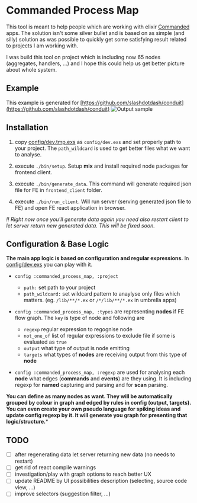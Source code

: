 # Commanded Process Map

This tool is meant to help people which are working with elixir [Commanded](https://github.com/commanded/commanded) apps.
The solution isn't some silver bullet and is based on as simple (and silly) solution as was possible to quickly get some
satisfying result related to projects I am working with.

I was build this tool on project which is including now 65 nodes (aggregates, handlers, ...) and I hope this could help us get
better picture about whole system.

## Example
This example is generated for [https://github.com/slashdotdash/conduit](https://github.com/slashdotdash/conduit)
![Output sample](assets/example.gif)

## Installation
1. copy [config/dev.tmp.exs](config/dev.tmp.exs) as `config/dev.exs` and set properly path to your project. The `path_wildcard`
is used to get better files what we want to analyse.

2. execute `./bin/setup`. Setup **mix** and install required node packages for frontend client.
3. execute `./bin/generate_data`. This command will generate required json file for FE in `frontend_client` folder.
4. execute `./bin/run_client`. Will run server (serving generated json file to FE) and open FE react application in browser.

*!! Right now once you'll generate data again you need also restart client to let server return new generated data. This will be
fixed soon.*

## Configuration & Base Logic
**The main app logic is based on configuration and regular expressions.** In [config/dev.exs](config/dev.exs) you can play with it.

- `config :commanded_process_map, :project`
  - `path:` set path to your project
  - `path_wildcard:` set wildcard pattern to anaylyse only files which matters. (eg. `/lib/**/*.ex` or `/*/lib/**/*.ex` in umbrella apps)


- `config :commanded_process_map, :types` are representing **nodes** if FE flow graph. The `key` is type of node and following are
  - `regexp` regular expression to regognise node
  - `not_one_of` list of regular expressions to exclude file if some is evaluated as `true`
  - `output` what type of output is node emitting
  - `targets` what types of **nodes** are receiving output from this type of **node**

- `config :commanded_process_map, :regexp` are used for analysing each **node** what edges (**commands** and **events**) are they using. It is
including regexp for **named** capturing and parsing and for **scan** parsing.

**You can define as many nodes as want. They will be automatically grouped by colour in graph and edged by rules in config (output, targets). You can even create your own pseudo language for
spiking ideas and update config regexp by it. It will generate you graph for presenting that logic/structure.***

## TODO
- [ ] after regenerating data let server returning new data (no needs to restart)
- [ ] get rid of react compile warnings
- [ ] investigation/play with graph options to reach better UX
- [ ] update README by UI possibilities description (selecting, source code view, ...)
- [ ] improve selectors (suggestion filter, ...)
